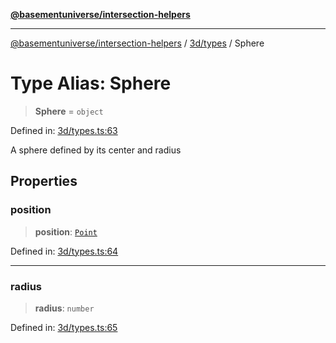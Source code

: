 [**@basementuniverse/intersection-helpers**](../../../README.md)

***

[@basementuniverse/intersection-helpers](../../../README.md) / [3d/types](../README.md) / Sphere

# Type Alias: Sphere

> **Sphere** = `object`

Defined in: [3d/types.ts:63](https://github.com/basementuniverse/intersection-helpers/blob/ede9ecb18a1386abf90747a70ee9f16c34ce6207/src/3d/types.ts#L63)

A sphere defined by its center and radius

## Properties

### position

> **position**: [`Point`](Point.md)

Defined in: [3d/types.ts:64](https://github.com/basementuniverse/intersection-helpers/blob/ede9ecb18a1386abf90747a70ee9f16c34ce6207/src/3d/types.ts#L64)

***

### radius

> **radius**: `number`

Defined in: [3d/types.ts:65](https://github.com/basementuniverse/intersection-helpers/blob/ede9ecb18a1386abf90747a70ee9f16c34ce6207/src/3d/types.ts#L65)
